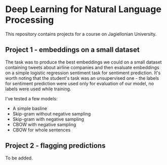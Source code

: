 # Deep Learning for Natural Language Processing
This repository contains projects for a course on Jagiellonian University.

## Project 1 - embeddings on a small dataset
The task was to produce the best embeddings we could on a small dataset containing tweets about airline companies and then evaluate embeddings on a simple logistic regression sentiment task for sentiment prediction. It's worth noting that the student's task was an unsupervised one - the labels for sentiment prediction were used only for evaluation of our model, no labels were used while training.

I've tested a few models:
* A simple basline
* Skip-gram without negative sampling
* Skip-gram with negative sampling
* CBOW with negative sampling
* CBOW for whole sentences

## Project 2 - flagging predictions
To be added.
